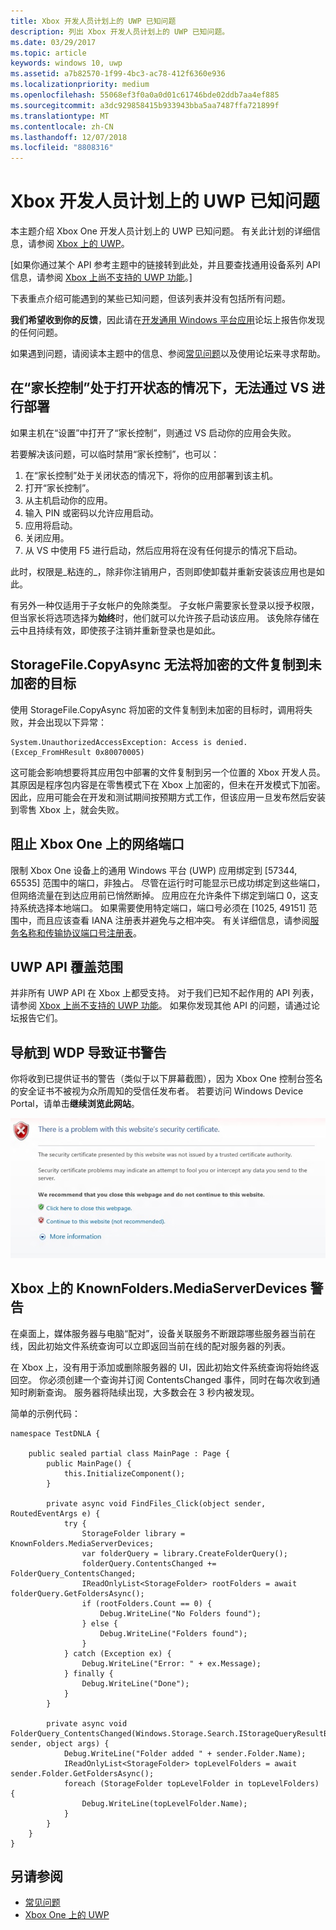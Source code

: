 ```yaml
---
title: Xbox 开发人员计划上的 UWP 已知问题
description: 列出 Xbox 开发人员计划上的 UWP 已知问题。
ms.date: 03/29/2017
ms.topic: article
keywords: windows 10, uwp
ms.assetid: a7b82570-1f99-4bc3-ac78-412f6360e936
ms.localizationpriority: medium
ms.openlocfilehash: 55068ef3f0a0a0d01c61746bde02ddb7aa4ef885
ms.sourcegitcommit: a3dc929858415b933943bba5aa7487ffa721899f
ms.translationtype: MT
ms.contentlocale: zh-CN
ms.lasthandoff: 12/07/2018
ms.locfileid: "8808316"
---
```

# <a name="known-issues-with-uwp-on-xbox-developer-program"></a>Xbox 开发人员计划上的 UWP 已知问题

本主题介绍 Xbox One 开发人员计划上的 UWP 已知问题。 有关此计划的详细信息，请参阅 [Xbox 上的 UWP](index.md)。 

\[如果你通过某个 API 参考主题中的链接转到此处，并且要查找通用设备系列 API 信息，请参阅 [Xbox 上尚不支持的 UWP 功能](http://go.microsoft.com/fwlink/?LinkID=760755)。\]

下表重点介绍可能遇到的某些已知问题，但该列表并没有包括所有问题。 

**我们希望收到你的反馈**，因此请在[开发通用 Windows 平台应用](https://social.msdn.microsoft.com/forums/windowsapps/home?forum=wpdevelop)论坛上报告你发现的任何问题。 

如果遇到问题，请阅读本主题中的信息、参阅[常见问题](frequently-asked-questions.md)以及使用论坛来寻求帮助。

 
## <a name="deploying-from-vs-fails-with-parental-controls-turned-on"></a>在“家长控制”处于打开状态的情况下，无法通过 VS 进行部署

如果主机在“设置”中打开了“家长控制”，则通过 VS 启动你的应用会失败。

若要解决该问题，可以临时禁用“家长控制”，也可以：
1. 在“家长控制”处于关闭状态的情况下，将你的应用部署到该主机。
2. 打开“家长控制”。
3. 从主机启动你的应用。
4. 输入 PIN 或密码以允许应用启动。
5. 应用将启动。
6. 关闭应用。
7. 从 VS 中使用 F5 进行启动，然后应用将在没有任何提示的情况下启动。

此时，权限是_粘连的_，除非你注销用户，否则即使卸载并重新安装该应用也是如此。
 
有另外一种仅适用于子女帐户的免除类型。 子女帐户需要家长登录以授予权限，但当家长将选项选择为**始终**时，他们就可以允许孩子启动该应用。 该免除存储在云中且持续有效，即使孩子注销并重新登录也是如此。

## <a name="storagefilecopyasync-fails-to-copy-encrypted-files-to-unencrypted-destination"></a>StorageFile.CopyAsync 无法将加密的文件复制到未加密的目标 

使用 StorageFile.CopyAsync 将加密的文件复制到未加密的目标时，调用将失败，并会出现以下异常：

```
System.UnauthorizedAccessException: Access is denied. (Excep_FromHResult 0x80070005)
```

这可能会影响想要将其应用包中部署的文件复制到另一个位置的 Xbox 开发人员。 其原因是程序包内容是在零售模式下在 Xbox 上加密的，但未在开发模式下加密。 因此，应用可能会在开发和测试期间按预期方式工作，但该应用一旦发布然后安装到零售 Xbox 上，就会失败。
 

## <a name="blocked-networking-ports-on-xbox-one"></a>阻止 Xbox One 上的网络端口

限制 Xbox One 设备上的通用 Windows 平台 (UWP) 应用绑定到 [57344, 65535] 范围中的端口，非独占。 尽管在运行时可能显示已成功绑定到这些端口，但网络流量在到达应用前已悄然断掉。 应用应在允许条件下绑定到端口 0，这支持系统选择本地端口。 如果需要使用特定端口，端口号必须在 [1025, 49151] 范围中，而且应该查看 IANA 注册表并避免与之相冲突。 有关详细信息，请参阅[服务名称和传输协议端口号注册表](http://www.iana.org/assignments/service-names-port-numbers/service-names-port-numbers.xhtml)。

## <a name="uwp-api-coverage"></a>UWP API 覆盖范围

并非所有 UWP API 在 Xbox 上都受支持。 对于我们已知不起作用的 API 列表，请参阅 [Xbox 上尚不支持的 UWP 功能](http://go.microsoft.com/fwlink/p/?LinkId=760755)。 如果你发现其他 API 的问题，请通过论坛报告它们。 


## <a name="navigating-to-wdp-causes-a-certificate-warning"></a>导航到 WDP 导致证书警告

你将收到已提供证书的警告（类似于以下屏幕截图），因为 Xbox One 控制台签名的安全证书不被视为众所周知的受信任发布者。 若要访问 Windows Device Portal，请单击**继续浏览此网站**。

![网站安全证书警告](images/security_cert_warning.jpg)


## <a name="knownfoldersmediaserverdevices-caveat-on-xbox"></a>Xbox 上的 KnownFolders.MediaServerDevices 警告

在桌面上，媒体服务器与电脑“配对”，设备关联服务不断跟踪哪些服务器当前在线，因此初始文件系统查询可以立即返回当前在线的配对服务器的列表。

在 Xbox 上，没有用于添加或删除服务器的 UI，因此初始文件系统查询将始终返回空。 你必须创建一个查询并订阅 ContentsChanged 事件，同时在每次收到通知时刷新查询。 服务器将陆续出现，大多数会在 3 秒内被发现。

简单的示例代码：

```
namespace TestDNLA {

    public sealed partial class MainPage : Page {
        public MainPage() {
            this.InitializeComponent();
        }

        private async void FindFiles_Click(object sender, RoutedEventArgs e) {
            try {
                StorageFolder library = KnownFolders.MediaServerDevices;
                var folderQuery = library.CreateFolderQuery();
                folderQuery.ContentsChanged += FolderQuery_ContentsChanged;
                IReadOnlyList<StorageFolder> rootFolders = await folderQuery.GetFoldersAsync();
                if (rootFolders.Count == 0) {
                    Debug.WriteLine("No Folders found");
                } else {
                    Debug.WriteLine("Folders found");
                }
            } catch (Exception ex) {
                Debug.WriteLine("Error: " + ex.Message);
            } finally {
                Debug.WriteLine("Done");
            }
        }

        private async void FolderQuery_ContentsChanged(Windows.Storage.Search.IStorageQueryResultBase sender, object args) {
            Debug.WriteLine("Folder added " + sender.Folder.Name);
            IReadOnlyList<StorageFolder> topLevelFolders = await sender.Folder.GetFoldersAsync();
            foreach (StorageFolder topLevelFolder in topLevelFolders) {
                Debug.WriteLine(topLevelFolder.Name);
            }
        }
    }
}
```

## <a name="see-also"></a>另请参阅
- [常见问题](frequently-asked-questions.md)
- [Xbox One 上的 UWP](index.md)
